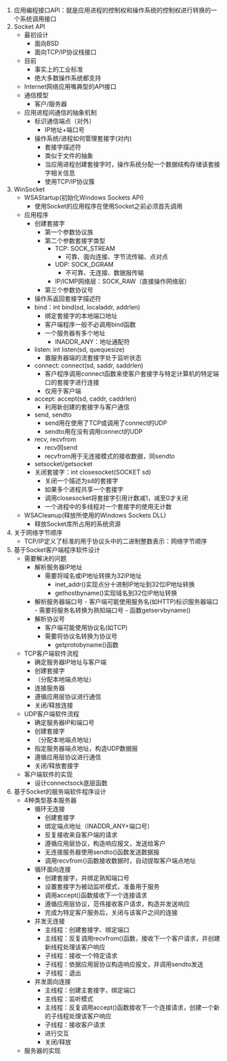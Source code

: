 1. 应用编程接口API：就是应用进程的控制权和操作系统的控制权进行转换的一个系统调用接口
2. Socket API
    - 最初设计
        - 面向BSD
        - 面向TCP/IP协议栈接口
    - 目前
        - 事实上的工业标准
        - 绝大多数操作系统都支持
    - Internet网络应用嘴典型的API接口
    - 通信模型
        - 客户/服务器
    - 应用进程间通信的抽象机制
        - 标识通信端点（对外）
            - IP地址+端口号
        - 操作系统/进程如何管理套接字(对内)
            - 套接字描述符
            - 类似于文件的抽象
            - 当应用进程创建套接字时，操作系统分配一个数据结构存储该套接字相关信息
            - 使用TCP/IP协议簇
3. WinSocket
    - WSAStartup(初始化Windows Sockets API)
        - 使用Socket的应用程序在使用Socket之前必须首先调用
    - 应用程序
        - 创建套接字
            - 第一个参数协议族
            - 第二个参数套接字类型
                - TCP: SOCK_STREAM
                    - 可靠、面向连接、字节流传输、点对点
                - UDP: SOCK_DGRAM
                    - 不可靠、无连接、数据报传输
                - IP/ICMP网络层：SOCK_RAW（直接操作网络层）
            - 第三个参数协议号
        - 操作系返回套接字描述符
        - bind：int bind(sd, localaddr, addrlen)
            - 绑定套接字的本地端口地址
            - 客户端程序一般不必调用bind函数
             - 一个服务器有多个地址
                - INADDR_ANY：地址通配符
        - listen: int listen(sd, quequesize)
            - 置服务器端的流套接字处于监听状态
        - connect: connect(sd, saddr, saddrlen)
            - 客户程序调用connect函数来使客户套接字与特定计算机的特定端口的套接字进行连接
            - 仅用于客户端
        - accept: accept(sd, caddr, caddrlen)
            - 利用新创建的套接字与客户通信
        - send, sendto
            - send用在使用了TCP或调用了connect的UDP
            - sendto用在没有调用connect的UDP
        - recv, recvfrom
            - recv同send
            - recvfrom用于无连接模式的接收数据，同sendto
        - setsocket/getsocket
        - 关闭套接字：int closesocket(SOCKET sd)
            - 关闭一个描述为sd的套接字
            - 如果多个进程共享一个套接字
            - 调用closesocket将套接字引用计数减1，减至0才关闭
            - 一个进程中的多线程对一个套接字的使用无计数
    - WSACleanup(释放所使用的Windows Sockets DLL)
        - 释放Socket库所占用的系统资源
4. 关于网络字节顺序
    - TCP/IP定义了标准的用于协议头中的二进制整数表示：网络字节顺序
5. 基于Socket客户端程序软件设计
    - 需要解决的问题
        - 解析服务器IP地址
            - 需要将域名或IP地址转换为32IP地址
                - inet_addr()实现点分十进制IP地址到32位IP地址转换
                - gethostbyname()实现域名到32位IP地址转换
        - 解析服务器端口号
                - 客户端可能使用服务名(如HTTP)标识服务器端口
                    - 需要将服务名转换为熟知端口号
                        - 函数getservbyname()
        - 解析协议号
            - 客户端可能使用协议名(如TCP)
            - 需要将协议名转换为协议号
                - getprotobyname()函数
    - TCP客户端软件流程
        - 确定服务器IP地址与客户端
        - 创建套接字
        - （分配本地端点地址）
        - 连接服务器
        - 遵循应用层协议进行通信
        - 关闭/释放连接
    - UDP客户端软件流程
        - 确定服务器IP和端口号
        - 创建套接字
        - （分配本地端点地址）
        - 指定服务器端点地址，构造UDP数据报
        - 遵循应用层协议进行通信
        - 关闭/释放套接字
    - 客户端软件的实现
        - 设计connectsock底层函数 
6. 基于Socket的服务端软件程序设计
    - 4种类型基本服务器
        - 循环无连接
            - 创建套接字
            - 绑定端点地址（INADDR_ANY+端口号）
            - 反复接收来自客户端的请求
            - 遵循应用层协议，构造响应报文，发送给客户
            - 无连接服务器使用sendto()函数发送数据报
            - 调用recvfrom()函数接收数据时，自动提取客户端点地址
        - 循环面向连接
            - 创建套接字，并绑定熟知端口号
            - 设置套接字为被动监听模式，准备用于服务
            - 调用accept()函数接收下一个连接请求
            - 遵循应用层协议，范伟接收客户请求，构造并发送响应
            - 完成为特定客户服务后，关闭与该客户之间的连接
        - 并发无连接
            - 主线程：创建套接字、绑定端口
            - 主线程：反复调用recvfrom()函数，接收下一个客户请求，并创建新线程处理该客户响应
            - 子线程：接收一个特定请求
            - 子线程：依据应用层协议构造响应报文，并调用sendto发送
            - 子线程：退出
        - 并发面向连接
            - 主线程：创建主套接字，绑定端口
            - 主线程：监听模式
            - 主线程：反复调用accept()函数接收下一个连接请求，创建一个新的子线程处理该客户响应
            - 子线程：接收客户请求
            - 进行交互
            - 关闭/释放
    - 服务器的实现



    